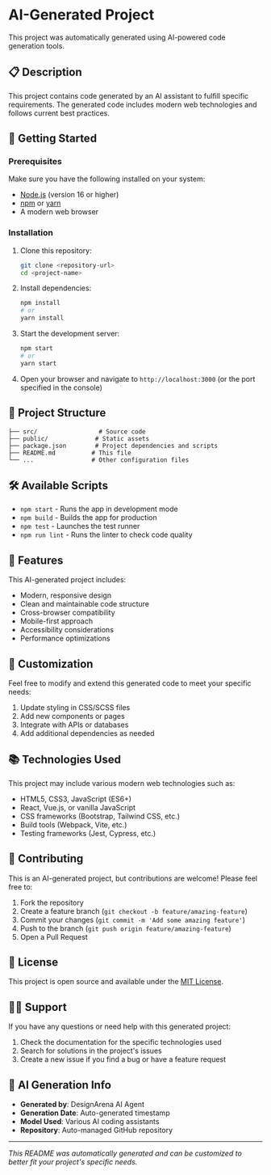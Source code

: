 # AI-Generated Project

This project was automatically generated using AI-powered code generation tools.

## 📋 Description

This project contains code generated by an AI assistant to fulfill specific requirements. The generated code includes modern web technologies and follows current best practices.

## 🚀 Getting Started

### Prerequisites

Make sure you have the following installed on your system:

- [Node.js](https://nodejs.org/) (version 16 or higher)
- [npm](https://www.npmjs.com/) or [yarn](https://yarnpkg.com/)
- A modern web browser

### Installation

1. Clone this repository:
   ```bash
   git clone <repository-url>
   cd <project-name>
   ```

2. Install dependencies:
   ```bash
   npm install
   # or
   yarn install
   ```

3. Start the development server:
   ```bash
   npm start
   # or
   yarn start
   ```

4. Open your browser and navigate to `http://localhost:3000` (or the port specified in the console)

## 📁 Project Structure

```
├── src/                 # Source code
├── public/             # Static assets
├── package.json        # Project dependencies and scripts
├── README.md          # This file
└── ...                # Other configuration files
```

## 🛠️ Available Scripts

- `npm start` - Runs the app in development mode
- `npm build` - Builds the app for production
- `npm test` - Launches the test runner
- `npm run lint` - Runs the linter to check code quality

## 🎨 Features

This AI-generated project includes:

- Modern, responsive design
- Clean and maintainable code structure
- Cross-browser compatibility
- Mobile-first approach
- Accessibility considerations
- Performance optimizations

## 🔧 Customization

Feel free to modify and extend this generated code to meet your specific needs:

1. Update styling in CSS/SCSS files
2. Add new components or pages
3. Integrate with APIs or databases
4. Add additional dependencies as needed

## 📚 Technologies Used

This project may include various modern web technologies such as:

- HTML5, CSS3, JavaScript (ES6+)
- React, Vue.js, or vanilla JavaScript
- CSS frameworks (Bootstrap, Tailwind CSS, etc.)
- Build tools (Webpack, Vite, etc.)
- Testing frameworks (Jest, Cypress, etc.)

## 🤝 Contributing

This is an AI-generated project, but contributions are welcome! Please feel free to:

1. Fork the repository
2. Create a feature branch (`git checkout -b feature/amazing-feature`)
3. Commit your changes (`git commit -m 'Add some amazing feature'`)
4. Push to the branch (`git push origin feature/amazing-feature`)
5. Open a Pull Request

## 📄 License

This project is open source and available under the [MIT License](LICENSE).

## 🙋‍♂️ Support

If you have any questions or need help with this generated project:

1. Check the documentation for the specific technologies used
2. Search for solutions in the project's issues
3. Create a new issue if you find a bug or have a feature request

## 🤖 AI Generation Info

- **Generated by**: DesignArena AI Agent
- **Generation Date**: Auto-generated timestamp
- **Model Used**: Various AI coding assistants
- **Repository**: Auto-managed GitHub repository

---

*This README was automatically generated and can be customized to better fit your project's specific needs.*

